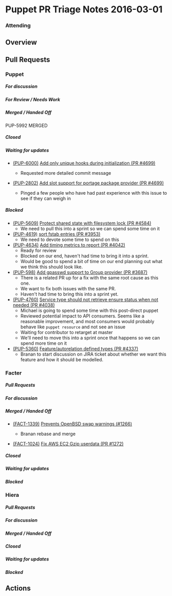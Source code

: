 # Puppet PR Triage Notes 2016-03-01

### Attending

## Overview

## Pull Requests

### Puppet

##### For discussion

##### For Review / Needs Work

##### Merged / Handed Off

PUP-5992 MERGED

##### Closed

##### Waiting for updates

* [(PUP-6000)](https://tickets.puppetlabs.com/browse/PUP-6000) [Add only unique hooks during initialization (PR #4699)](https://github.com/puppetlabs/puppet/pull/4752)
  - Requested more detailed commit message

* [(PUP-2802)](https://tickets.puppetlabs.com/browse/PUP-2802) [Add slot support for portage package provider (PR #4699)](https://github.com/puppetlabs/puppet/pull/4699)
  - Pinged a few people who have had past experience with this issue to see if they can weigh in

##### Blocked

* [(PUP-5609)](https://tickets.puppetlabs.com/browse/PUP-5609) [Protect shared state with filesystem lock (PR #4584)](https://github.com/puppetlabs/puppet/pull/4584)
  - We need to pull this into a sprint so we can spend some time on it
* [(PUP-4619)](https://tickets.puppetlabs.com/browse/PUP-4619) [sort fstab entries (PR #3953)](https://github.com/puppetlabs/puppet/pull/3953)
  - We need to devote some time to spend on this
* [(PUP-4634)](https://tickets.puppetlabs.com/browse/PUP-4634) [Add timing metrics to report (PR #4042)](https://github.com/puppetlabs/puppet/pull/4042)
  - Ready for review
  - Blocked on our end, haven't had time to bring it into a sprint.
  - Would be good to spend a bit of time on our end planning out what we think this should look like.
* [(PUP-598)](https://tickets.puppetlabs.com/browse/PUP-598) [Add gpasswd support to Group provider (PR #3687)](https://github.com/puppetlabs/puppet/pull/3687)
  - There is a related PR up for a fix with the same root cause as this one.
  - We want to fix both issues with the same PR.
  - Haven't had time to bring this into a sprint yet.
* [(PUP-4760)](https://tickets.puppetlabs.com/browse/PUP-4760) [Service type should not retrieve ensure status when not needed (PR #4038)](https://github.com/puppetlabs/puppet/pull/4038)
  - Michael is going to spend some time with this post-direct puppet
  - Reviewed potential impact to API consumers. Seems like a reasonable improvement, and most consumers would probably behave like `puppet resource` and not see an issue
  - Waiting for contributor to retarget at master
  - We'll need to move this into a sprint once that happens so we can spend more time on it
* [(PUP-5360)](https://tickets.puppetlabs.com/browse/PUP-5360) [Feature/autorelation defined types (PR #4337)](https://github.com/puppetlabs/puppet/pull/4337)
  - Branan to start discussion on JIRA ticket about whether we want this feature and how it should be modelled.

### Facter

##### Pull Requests

##### For discussion

##### Merged / Handed Off

* [(FACT-1339)](https://tickets.puppetlabs.com/browse/FACT-1339) [Prevents OpenBSD swap warnings (#1266)](https://github.com/puppetlabs/facter/pull/1266)
  - Branan rebase and merge

* [(FACT-1024)](https://tickets.puppetlabs.com/browse/FACT-1024) [Fix AWS EC2 Gzip userdata (PR #1272)](https://github.com/puppetlabs/facter/pull/1272)

##### Closed

##### Waiting for updates

##### Blocked

### Hiera

##### Pull Requests

##### For discussion

##### Merged / Handed Off

##### Closed

##### Waiting for updates

##### Blocked

## Actions
